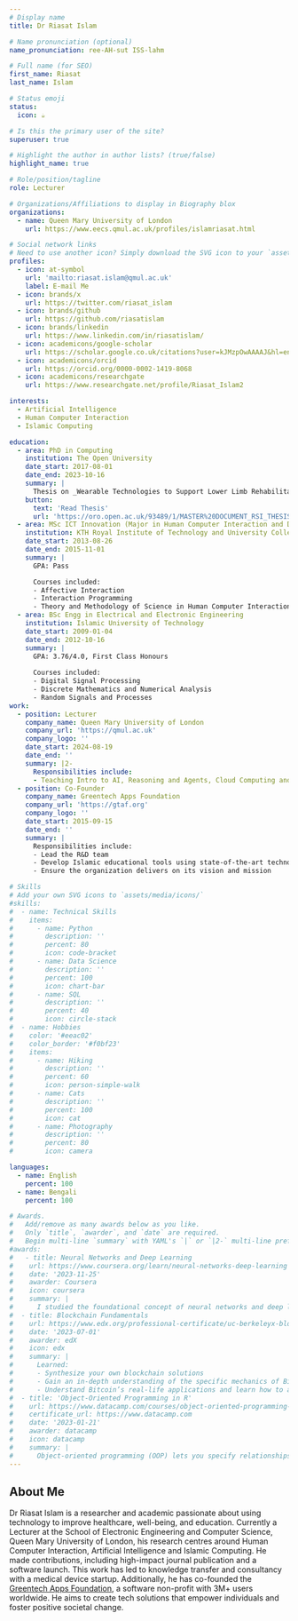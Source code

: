 ```yaml
---
# Display name
title: Dr Riasat Islam

# Name pronunciation (optional)
name_pronunciation: ree-AH-sut ISS-lahm

# Full name (for SEO)
first_name: Riasat
last_name: Islam

# Status emoji
status:
  icon: ☕️

# Is this the primary user of the site?
superuser: true

# Highlight the author in author lists? (true/false)
highlight_name: true

# Role/position/tagline
role: Lecturer

# Organizations/Affiliations to display in Biography blox
organizations:
  - name: Queen Mary University of London
    url: https://www.eecs.qmul.ac.uk/profiles/islamriasat.html

# Social network links
# Need to use another icon? Simply download the SVG icon to your `assets/media/icons/` folder.
profiles:
  - icon: at-symbol
    url: 'mailto:riasat.islam@qmul.ac.uk'
    label: E-mail Me
  - icon: brands/x
    url: https://twitter.com/riasat_islam
  - icon: brands/github
    url: https://github.com/riasatislam
  - icon: brands/linkedin
    url: https://www.linkedin.com/in/riasatislam/
  - icon: academicons/google-scholar
    url: https://scholar.google.co.uk/citations?user=kJMzpOwAAAAJ&hl=en
  - icon: academicons/orcid
    url: https://orcid.org/0000-0002-1419-8068
  - icon: academicons/researchgate
    url: https://www.researchgate.net/profile/Riasat_Islam2

interests:
  - Artificial Intelligence
  - Human Computer Interaction
  - Islamic Computing

education:
  - area: PhD in Computing
    institution: The Open University
    date_start: 2017-08-01
    date_end: 2023-10-16
    summary: |
      Thesis on _Wearable Technologies to Support Lower Limb Rehabilitation and Clinical Practice: user requirements, design and evaluation_. Supervised by [Dr Simon Holland](https://www.open.ac.uk/people/sh2), [Prof. Blaine Price](https://en.wikipedia.org/wiki/Blaine_Price) and [Dr Paul Mulholland](https://www.open.ac.uk/people/pm223). Published in reputable health tech journals and generated income through intellectual property transfer and consultancy.
    button:
      text: 'Read Thesis'
      url: 'https://oro.open.ac.uk/93489/1/MASTER%20DOCUMENT_RSI_THESIS_10102023.pdf'
  - area: MSc ICT Innovation (Major in Human Computer Interaction and Design, Minor in Entrepreneurship and Innovation)
    institution: KTH Royal Institute of Technology and University College London
    date_start: 2013-08-26
    date_end: 2015-11-01
    summary: |
      GPA: Pass

      Courses included:
      - Affective Interaction
      - Interaction Programming
      - Theory and Methodology of Science in Human Computer Interaction
  - area: BSc Engg in Electrical and Electronic Engineering
    institution: Islamic University of Technology
    date_start: 2009-01-04
    date_end: 2012-10-16
    summary: |
      GPA: 3.76/4.0, First Class Honours
      
      Courses included:
      - Digital Signal Processing
      - Discrete Mathematics and Numerical Analysis
      - Random Signals and Processes
work:
  - position: Lecturer
    company_name: Queen Mary University of London
    company_url: 'https://qmul.ac.uk'
    company_logo: ''
    date_start: 2024-08-19
    date_end: ''
    summary: |2-
      Responsibilities include:
      - Teaching Intro to AI, Reasoning and Agents, Cloud Computing and Software Engineering
  - position: Co-Founder
    company_name: Greentech Apps Foundation
    company_url: 'https://gtaf.org'
    company_logo: ''
    date_start: 2015-09-15
    date_end: ''
    summary: |
      Responsibilities include:
      - Lead the R&D team
      - Develop Islamic educational tools using state-of-the-art technology
      - Ensure the organization delivers on its vision and mission

# Skills
# Add your own SVG icons to `assets/media/icons/`
#skills:
#  - name: Technical Skills
#    items:
#      - name: Python
#        description: ''
#        percent: 80
#        icon: code-bracket
#      - name: Data Science
#        description: ''
#        percent: 100
#        icon: chart-bar
#      - name: SQL
#        description: ''
#        percent: 40
#        icon: circle-stack
#  - name: Hobbies
#    color: '#eeac02'
#    color_border: '#f0bf23'
#    items:
#      - name: Hiking
#        description: ''
#        percent: 60
#        icon: person-simple-walk
#      - name: Cats
#        description: ''
#        percent: 100
#        icon: cat
#      - name: Photography
#        description: ''
#        percent: 80
#        icon: camera

languages:
  - name: English
    percent: 100
  - name: Bengali
    percent: 100

# Awards.
#   Add/remove as many awards below as you like.
#   Only `title`, `awarder`, and `date` are required.
#   Begin multi-line `summary` with YAML's `|` or `|2-` multi-line prefix and indent 2 spaces below.
#awards:
#   - title: Neural Networks and Deep Learning
#    url: https://www.coursera.org/learn/neural-networks-deep-learning
#    date: '2023-11-25'
#    awarder: Coursera
#    icon: coursera
#    summary: |
#      I studied the foundational concept of neural networks and deep learning. By the end, I was familiar with the significant technological trends driving the rise of deep learning; build, train, and apply fully connected deep neural networks; implement efficient (vectorized) neural networks; identify key parameters in a neural network’s architecture; and apply deep learning to your own applications.
#  - title: Blockchain Fundamentals
#    url: https://www.edx.org/professional-certificate/uc-berkeleyx-blockchain-fundamentals
#    date: '2023-07-01'
#    awarder: edX
#    icon: edx
#    summary: |
#      Learned:
#      - Synthesize your own blockchain solutions
#      - Gain an in-depth understanding of the specific mechanics of Bitcoin
#      - Understand Bitcoin’s real-life applications and learn how to attack and destroy Bitcoin, Ethereum, smart contracts and Dapps, and alternatives to Bitcoin’s Proof-of-Work consensus algorithm
#  - title: 'Object-Oriented Programming in R'
#    url: https://www.datacamp.com/courses/object-oriented-programming-with-s3-and-r6-in-r
#    certificate_url: https://www.datacamp.com
#    date: '2023-01-21'
#    awarder: datacamp
#    icon: datacamp
#    summary: |
#      Object-oriented programming (OOP) lets you specify relationships between functions and the objects that they can act on, helping you manage complexity in your code. This is an intermediate level course, providing an introduction to OOP, using the S3 and R6 systems. S3 is a great day-to-day R programming tool that simplifies some of the functions that you write. R6 is especially useful for industry-specific analyses, working with web APIs, and building GUIs.
---
```


## About Me

Dr Riasat Islam is a researcher and academic passionate about using technology to improve healthcare, well-being, and education. Currently a Lecturer at the School of Electronic Engineering and Computer Science, Queen Mary University of London, his research centres around Human Computer Interaction, Artificial Intelligence and Islamic Computing. He made contributions, including high-impact journal publication and a software launch. This work has
led to knowledge transfer and consultancy with a medical device startup. Additionally, he has co-founded the [Greentech Apps Foundation](https://gtaf.org), a software non-profit with 3M+ users worldwide. He aims to create tech solutions that empower individuals and foster positive societal change.
